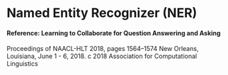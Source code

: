 # Named Entity Recognizer (NER)
#### Reference: Learning to Collaborate for Question Answering and Asking
Proceedings of NAACL-HLT 2018, pages 1564–1574
New Orleans, Louisiana, June 1 - 6, 2018. c 2018 Association for Computational Linguistics
